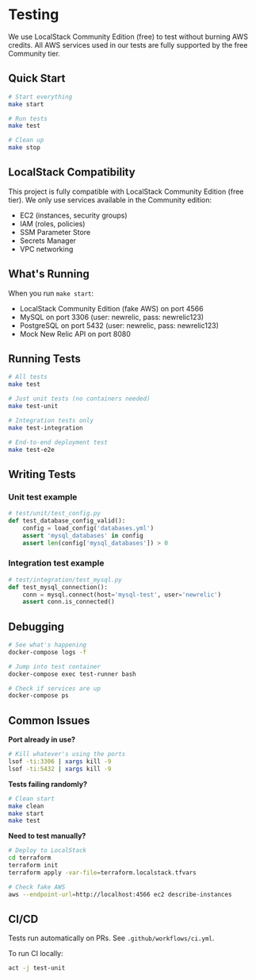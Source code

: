 # Testing

We use LocalStack Community Edition (free) to test without burning AWS credits. All AWS services used in our tests are fully supported by the free Community tier.

## Quick Start

```bash
# Start everything
make start

# Run tests
make test

# Clean up
make stop
```

## LocalStack Compatibility

This project is fully compatible with LocalStack Community Edition (free tier). We only use services available in the Community edition:
- EC2 (instances, security groups)
- IAM (roles, policies)
- SSM Parameter Store
- Secrets Manager
- VPC networking

## What's Running

When you run `make start`:
- LocalStack Community Edition (fake AWS) on port 4566
- MySQL on port 3306 (user: newrelic, pass: newrelic123)
- PostgreSQL on port 5432 (user: newrelic, pass: newrelic123)
- Mock New Relic API on port 8080

## Running Tests

```bash
# All tests
make test

# Just unit tests (no containers needed)
make test-unit

# Integration tests only
make test-integration

# End-to-end deployment test
make test-e2e
```

## Writing Tests

### Unit test example
```python
# test/unit/test_config.py
def test_database_config_valid():
    config = load_config('databases.yml')
    assert 'mysql_databases' in config
    assert len(config['mysql_databases']) > 0
```

### Integration test example
```python
# test/integration/test_mysql.py
def test_mysql_connection():
    conn = mysql.connect(host='mysql-test', user='newrelic')
    assert conn.is_connected()
```

## Debugging

```bash
# See what's happening
docker-compose logs -f

# Jump into test container
docker-compose exec test-runner bash

# Check if services are up
docker-compose ps
```

## Common Issues

**Port already in use?**
```bash
# Kill whatever's using the ports
lsof -ti:3306 | xargs kill -9
lsof -ti:5432 | xargs kill -9
```

**Tests failing randomly?**
```bash
# Clean start
make clean
make start
make test
```

**Need to test manually?**
```bash
# Deploy to LocalStack
cd terraform
terraform init
terraform apply -var-file=terraform.localstack.tfvars

# Check fake AWS
aws --endpoint-url=http://localhost:4566 ec2 describe-instances
```

## CI/CD

Tests run automatically on PRs. See `.github/workflows/ci.yml`.

To run CI locally:
```bash
act -j test-unit
```